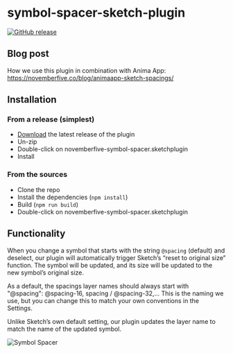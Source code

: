 symbol-spacer-sketch-plugin
=========
[![GitHub release](https://badge.fury.io/gh/novemberfiveco%2Fsymbol-spacer-sketch-plugin.svg?maxAge=3600)](https://github.com/novemberfiveco/symbol-spacer-sketch-plugin/releases)

## Blog post
How we use this plugin in combination with Anima App: 
https://novemberfive.co/blog/animaapp-sketch-spacings/

## Installation

### From a release (simplest)

* [Download](https://github.com/novemberfiveco/symbol-spacer-sketch-plugin/releases/latest) the latest release of the plugin
* Un-zip
* Double-click on novemberfive-symbol-spacer.sketchplugin
* Install

### From the sources

* Clone the repo
* Install the dependencies (`npm install`)
* Build (`npm run build`)
* Double-click on novemberfive-symbol-spacer.sketchplugin

## Functionality
When you change a symbol that starts with the string `@spacing` (default) and deselect, our plugin will automatically trigger Sketch’s “reset to original size” function. The symbol will be updated, and its size will be updated to the new symbol’s original size.
 
As a default, the spacings layer names should always start with "@spacing": @spacing-16, spacing / @spacing-32,... This is the naming we use, but you can change this to match your own conventions in the Settings.
 
Unlike Sketch’s own default setting, our plugin updates the layer name to match the name of the updated symbol.

![Symbol Spacer](https://raw.githubusercontent.com/novemberfiveco/symbol-spacer-sketch-plugin/master/src/images/spacing-plugin.gif)
